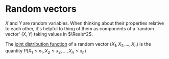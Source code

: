 # Random vectors

$X$ and $Y$ are random variables. When thinking about their properties relative
to each other, it's helpful to thing of them as components of a 'random vector'
$(X, Y)$ taking values in $\Reals^2$.

The [joint distribution function](202210081156.md) of a random vector $(X_1, X_2, \ldots, X_n)$ is the
quantity $P(X_1 \le x_1, X_2 \le x_2, \ldots, X_n \le x_n)$
